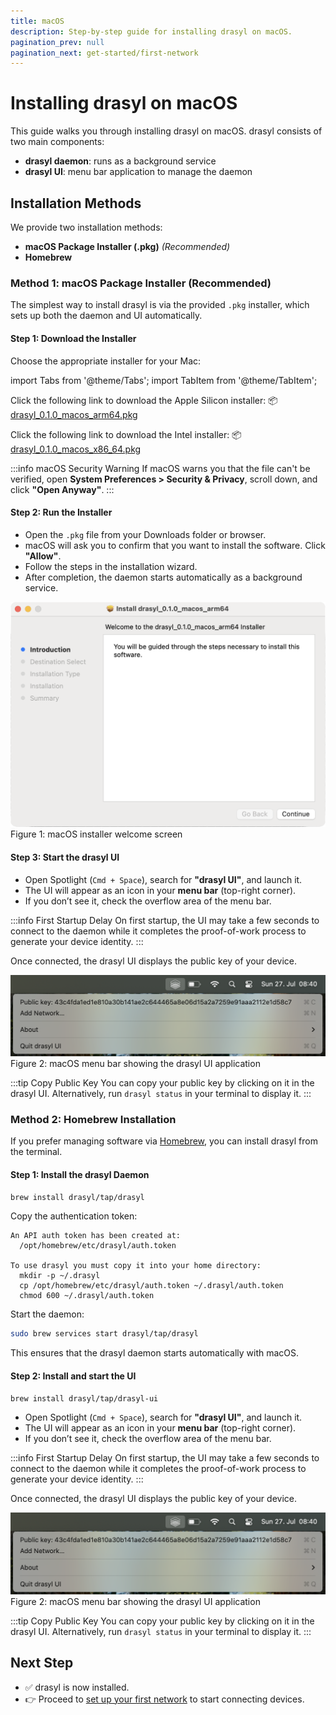 ```yaml
---
title: macOS
description: Step-by-step guide for installing drasyl on macOS.
pagination_prev: null
pagination_next: get-started/first-network
---
```


# Installing drasyl on macOS

This guide walks you through installing drasyl on macOS. drasyl consists of two main components:

* **drasyl daemon**: runs as a background service
* **drasyl UI**: menu bar application to manage the daemon

## Installation Methods

We provide two installation methods:

* **macOS Package Installer (.pkg)** _(Recommended)_
* **Homebrew**

### Method 1: macOS Package Installer (Recommended)

The simplest way to install drasyl is via the provided `.pkg` installer, which sets up both the daemon and UI automatically.

#### Step 1: Download the Installer

Choose the appropriate installer for your Mac:

import Tabs from '@theme/Tabs';
import TabItem from '@theme/TabItem';

<Tabs>
  <TabItem value="apple-silicon" label="Apple Silicon" default>

Click the following link to download the Apple Silicon installer:
📦 [drasyl_0.1.0_macos_arm64.pkg](https://download.drasyl.org/binaries/0.1.0/macos-arm64/drasyl_0.1.0_macos_arm64.pkg)

  </TabItem>
  <TabItem value="intel" label="Intel">

Click the following link to download the Intel installer:
📦 [drasyl_0.1.0_macos_x86_64.pkg](https://download.drasyl.org/binaries/0.1.0/macos-amd64/drasyl_0.1.0_macos_x86_64.pkg)

  </TabItem>
</Tabs>

:::info macOS Security Warning
If macOS warns you that the file can't be verified, open **System Preferences > Security & Privacy**, scroll down, and click **"Open Anyway"**.
:::

#### Step 2: Run the Installer

* Open the `.pkg` file from your Downloads folder or browser.
* macOS will ask you to confirm that you want to install the software. Click **"Allow"**.
* Follow the steps in the installation wizard.
* After completion, the daemon starts automatically as a background service.

<div style={{ maxWidth: '550px', margin: '1rem auto', textAlign: 'center' }}>
  <img
    src="/img/macos-installer.png"
    alt="Screenshot showing the welcome screen of macOS installer"
    style={{
      maxWidth: '100%',
      width: '100%',
      borderRadius: '8px',
      boxShadow: '0 4px 16px rgba(0, 0, 0, 0.35)',
      margin: '0 auto',
      backgroundColor: '#ddd',
    }}
  />
  <div style={{ textAlign: 'center', color: '#666' }}>
    Figure 1: macOS installer welcome screen
  </div>
</div>

#### Step 3: Start the drasyl UI

* Open Spotlight (`Cmd + Space`), search for **"drasyl UI"**, and launch it.
* The UI will appear as an icon in your **menu bar** (top-right corner).
* If you don’t see it, check the overflow area of the menu bar.

:::info First Startup Delay
On first startup, the UI may take a few seconds to connect to the daemon while it completes the proof-of-work process to generate your device identity.
:::

Once connected, the drasyl UI displays the public key of your device.

<div style={{ maxWidth: '600px', margin: '1rem auto', textAlign: 'center' }}>
  <img
    src="/img/macos-menubar.png"
    alt="macOS menu bar showing the drasyl UI application"
    style={{
      maxWidth: '100%',
      width: '100%',
      borderRadius: '8px',
      boxShadow: '0 4px 16px rgba(0, 0, 0, 0.35)',
      margin: '0 auto',
      backgroundColor: '#ddd',
    }}
  />
  <div style={{ textAlign: 'center', color: '#666' }}>
    Figure 2: macOS menu bar showing the drasyl UI application
  </div>
</div>

:::tip Copy Public Key
You can copy your public key by clicking on it in the drasyl UI.
Alternatively, run `drasyl status` in your terminal to display it.
:::

### Method 2: Homebrew Installation

If you prefer managing software via [Homebrew](https://brew.sh/), you can install drasyl from the terminal.

#### Step 1: Install the drasyl Daemon

```bash
brew install drasyl/tap/drasyl
```

Copy the authentication token: 
```
An API auth token has been created at:
  /opt/homebrew/etc/drasyl/auth.token

To use drasyl you must copy it into your home directory:
  mkdir -p ~/.drasyl
  cp /opt/homebrew/etc/drasyl/auth.token ~/.drasyl/auth.token
  chmod 600 ~/.drasyl/auth.token
```

Start the daemon:
```bash
sudo brew services start drasyl/tap/drasyl
```

This ensures that the drasyl daemon starts automatically with macOS.

#### Step 2: Install and start the UI

```bash
brew install drasyl/tap/drasyl-ui
```

* Open Spotlight (`Cmd + Space`), search for **"drasyl UI"**, and launch it.
* The UI will appear as an icon in your **menu bar** (top-right corner).
* If you don’t see it, check the overflow area of the menu bar.

:::info First Startup Delay
On first startup, the UI may take a few seconds to connect to the daemon while it completes the proof-of-work process to generate your device identity.
:::

Once connected, the drasyl UI displays the public key of your device.

<div style={{ maxWidth: '600px', margin: '1rem auto', textAlign: 'center' }}>
  <img
    src="/img/macos-menubar.png"
    alt="macOS menu bar showing the drasyl UI application"
    style={{
      maxWidth: '100%',
      width: '100%',
      borderRadius: '8px',
      boxShadow: '0 4px 16px rgba(0, 0, 0, 0.35)',
      margin: '0 auto',
      backgroundColor: '#ddd',
    }}
  />
  <div style={{ textAlign: 'center', color: '#666' }}>
    Figure 2: macOS menu bar showing the drasyl UI application
  </div>
</div>

:::tip Copy Public Key
You can copy your public key by clicking on it in the drasyl UI.
Alternatively, run `drasyl status` in your terminal to display it.
:::

## Next Step

* ✅ drasyl is now installed.
* 👉 Proceed to [set up your first network](../first-network.mdx) to start connecting devices.